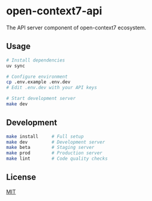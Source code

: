 # open-context7-api

The API server component of open-context7 ecosystem.

## Usage

```bash
# Install dependencies
uv sync

# Configure environment
cp .env.example .env.dev
# Edit .env.dev with your API keys

# Start development server
make dev
```

## Development

```bash
make install     # Full setup
make dev         # Development server
make beta        # Staging server
make prod        # Production server
make lint        # Code quality checks
```

## License

[MIT](LICENSE)
